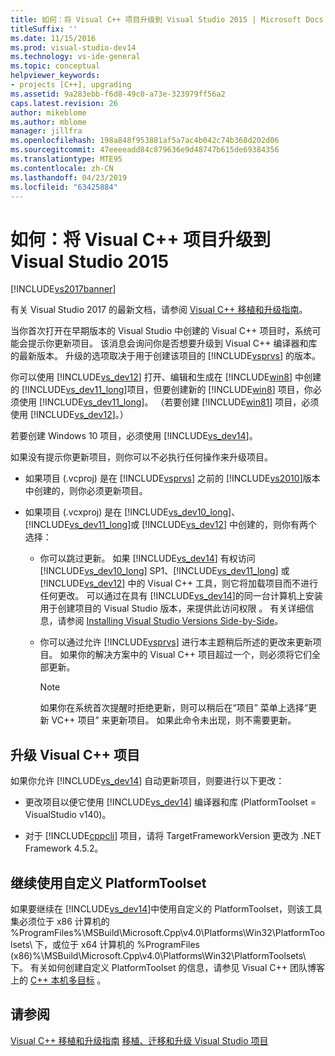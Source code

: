 ```yaml
---
title: 如何：将 Visual C++ 项目升级到 Visual Studio 2015 | Microsoft Docs
titleSuffix: ''
ms.date: 11/15/2016
ms.prod: visual-studio-dev14
ms.technology: vs-ide-general
ms.topic: conceptual
helpviewer_keywords:
- projects [C++], upgrading
ms.assetid: 9a283ebb-f6d8-49c0-a73e-323979ff56a2
caps.latest.revision: 26
author: mikeblome
ms.author: mblome
manager: jillfra
ms.openlocfilehash: 198a848f953881af5a7ac4b042c74b368d202d06
ms.sourcegitcommit: 47eeeeadd84c879636e9d48747b615de69384356
ms.translationtype: MTE95
ms.contentlocale: zh-CN
ms.lasthandoff: 04/23/2019
ms.locfileid: "63425884"
---
```

# <a name="how-to-upgrade-visual-c-projects-to-visual-studio-2015"></a>如何：将 Visual C++ 项目升级到 Visual Studio 2015
[!INCLUDE[vs2017banner](../includes/vs2017banner.md)]

有关 Visual Studio 2017 的最新文档，请参阅 [Visual C++ 移植和升级指南](https://docs.microsoft.com/cpp/porting/visual-cpp-porting-and-upgrading-guide)。

当你首次打开在早期版本的 Visual Studio 中创建的 Visual C++ 项目时，系统可能会提示你更新项目。 该消息会询问你是否想要升级到 Visual C++ 编译器和库的最新版本。 升级的选项取决于用于创建该项目的 [!INCLUDE[vsprvs](../includes/vsprvs-md.md)] 的版本。

 你可以使用 [!INCLUDE[vs_dev12](../includes/vs-dev12-md.md)] 打开、编辑和生成在 [!INCLUDE[win8](../includes/win8-md.md)] 中创建的 [!INCLUDE[vs_dev11_long](../includes/vs-dev11-long-md.md)]项目，但要创建新的 [!INCLUDE[win8](../includes/win8-md.md)] 项目，你必须使用 [!INCLUDE[vs_dev11_long](../includes/vs-dev11-long-md.md)]。 （若要创建 [!INCLUDE[win81](../includes/win81-md.md)] 项目，必须使用 [!INCLUDE[vs_dev12](../includes/vs-dev12-md.md)]。）

 若要创建 Windows 10 项目，必须使用 [!INCLUDE[vs_dev14](../includes/vs-dev14-md.md)]。

 如果没有提示你更新项目，则你可以不必执行任何操作来升级项目。

- 如果项目 (.vcproj) 是在 [!INCLUDE[vsprvs](../includes/vsprvs-md.md)] 之前的 [!INCLUDE[vs2010](../includes/vs2010-md.md)]版本中创建的，则你必须更新项目。

- 如果项目 (.vcxproj) 是在 [!INCLUDE[vs_dev10_long](../includes/vs-dev10-long-md.md)]、  [!INCLUDE[vs_dev11_long](../includes/vs-dev11-long-md.md)]或 [!INCLUDE[vs_dev12](../includes/vs-dev12-md.md)] 中创建的，则你有两个选择：

    - 你可以跳过更新。 如果 [!INCLUDE[vs_dev14](../includes/vs-dev14-md.md)] 有权访问 [!INCLUDE[vs_dev10_long](../includes/vs-dev10-long-md.md)] SP1、[!INCLUDE[vs_dev11_long](../includes/vs-dev11-long-md.md)] 或 [!INCLUDE[vs_dev12](../includes/vs-dev12-md.md)] 中的 Visual C++ 工具，则它将加载项目而不进行任何更改。 可以通过在具有 [!INCLUDE[vs_dev14](../includes/vs-dev14-md.md)]的同一台计算机上安装用于创建项目的 Visual Studio 版本，来提供此访问权限 。 有关详细信息，请参阅 [Installing Visual Studio Versions Side-by-Side](../install/install-visual-studio-versions-side-by-side.md)。

    - 你可以通过允许 [!INCLUDE[vsprvs](../includes/vsprvs-md.md)] 进行本主题稍后所述的更改来更新项目。 如果你的解决方案中的 Visual C++ 项目超过一个，则必须将它们全部更新。

        > [!NOTE]
        > 如果你在系统首次提醒时拒绝更新，则可以稍后在“项目”  菜单上选择“更新 VC++ 项目”  来更新项目。 如果此命令未出现，则不需要更新。

## <a name="upgrading-a-visual-c-project"></a>升级 Visual C++ 项目
 如果你允许 [!INCLUDE[vs_dev14](../includes/vs-dev14-md.md)] 自动更新项目，则要进行以下更改：

- 更改项目以便它使用 [!INCLUDE[vs_dev14](../includes/vs-dev14-md.md)] 编译器和库 (PlatformToolset = VisualStudio v140)。

- 对于 [!INCLUDE[cppcli](../includes/cppcli-md.md)] 项目，请将 TargetFrameworkVersion 更改为 .NET Framework 4.5.2。

## <a name="continuing-to-work-with-a-custom-platformtoolset"></a>继续使用自定义 PlatformToolset
 如果要继续在 [!INCLUDE[vs_dev14](../includes/vs-dev14-md.md)]中使用自定义的 PlatformToolset，则该工具集必须位于 x86 计算机的 %ProgramFiles%\MSBuild\Microsoft.Cpp\v4.0\Platforms\Win32\PlatformToolsets\ 下，或位于 x64 计算机的 %ProgramFiles (x86)%\MSBuild\Microsoft.Cpp\v4.0\Platforms\Win32\PlatformToolsets\ 下。 有关如何创建自定义 PlatformToolset 的信息，请参见 Visual C++ 团队博客上的 [C++ 本机多目标](http://go.microsoft.com/fwlink/?LinkId=248587) 。

## <a name="see-also"></a>请参阅
 [Visual C++ 移植和升级指南](http://msdn.microsoft.com/library/f5fbcc3d-aa72-41a6-ad9a-a706af2166fb) [移植、迁移和升级 Visual Studio 项目](../porting/porting-migrating-and-upgrading-visual-studio-projects.md)
